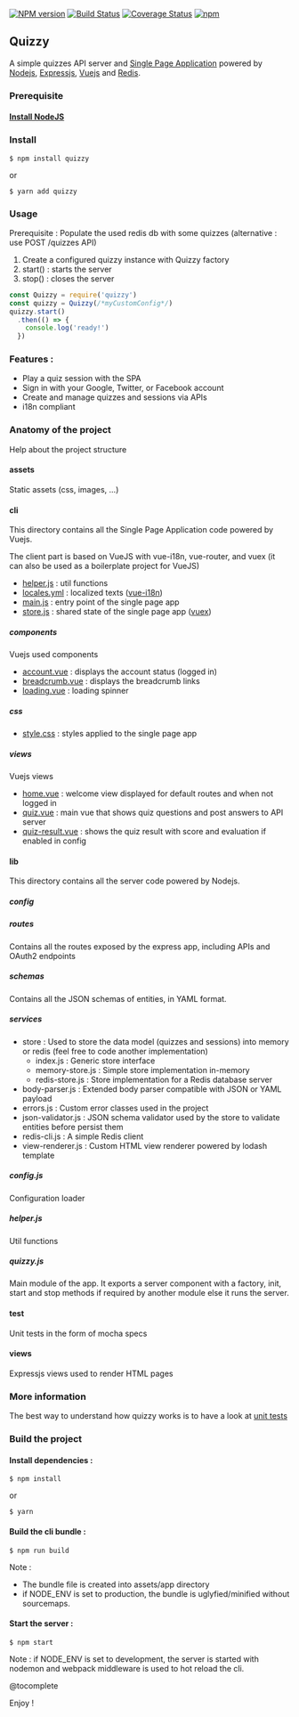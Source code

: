 [![NPM version](https://badge.fury.io/js/quizzy.svg)](http://badge.fury.io/js/quizzy)
[![Build Status](https://travis-ci.org/openhoat/quizzy.png?branch=master)](https://travis-ci.org/openhoat/quizzy)
[![Coverage Status](https://coveralls.io/repos/github/openhoat/quizzy/badge.svg?branch=master)](https://coveralls.io/github/openhoat/quizzy?branch=master)
[![npm](https://img.shields.io/npm/l/express.svg?style=flat-square)]()

## Quizzy

A simple quizzes API server and [Single Page Application](https://en.wikipedia.org/wiki/Single-page_application) powered by [Nodejs](https://nodejs.org/en/), [Expressjs](http://expressjs.com/), [Vuejs](https://vuejs.org/) and [Redis](https://redis.io/).

### Prerequisite

#### [Install NodeJS](https://nodejs.org/en/download/package-manager/)

### Install

```shell
$ npm install quizzy
```

or

```shell
$ yarn add quizzy
```

### Usage

Prerequisite : Populate the used redis db with some quizzes (alternative : use POST /quizzes API)

1. Create a configured quizzy instance with Quizzy factory
2. start() : starts the server
3. stop() : closes the server

```js
const Quizzy = require('quizzy')
const quizzy = Quizzy(/*myCustomConfig*/)
quizzy.start()
  .then(() => {
    console.log('ready!')
  })
```

### Features :

- Play a quiz session with the SPA
- Sign in with your Google, Twitter, or Facebook account
- Create and manage quizzes and sessions via APIs
- i18n compliant

### Anatomy of the project

Help about the project structure
 
#### assets

Static assets (css, images, ...)

#### cli

This directory contains all the Single Page Application code powered by Vuejs.

The client part is based on VueJS with vue-i18n, vue-router, and vuex (it can also be used as a boilerplate project for VueJS)

- [helper.js](cli/helper.js) : util functions
- [locales.yml](cli/locales.yml) : localized texts ([vue-i18n](https://www.npmjs.com/package/vue-i18n))
- [main.js](cli/main.js) : entry point of the single page app
- [store.js](cli/store.js) : shared state of the single page app ([vuex](https://www.npmjs.com/package/vuex))

##### components

Vuejs used components

- [account.vue](cli/components/account.vue) : displays the account status (logged in)
- [breadcrumb.vue](cli/components/breadcrumb.vue) : displays the breadcrumb links
- [loading.vue](cli/components/loading.vue) : loading spinner

##### css

- [style.css](cli/css/style.css) : styles applied to the single page app

##### views

Vuejs views

- [home.vue](cli/views/home.vue) : welcome view displayed for default routes and when not logged in
- [quiz.vue](cli/views/quiz.vue) : main vue that shows quiz questions and post answers to API server
- [quiz-result.vue](cli/views/quiz-result.vue) : shows the quiz result with score and evaluation if enabled in config 

#### lib

This directory contains all the server code powered by Nodejs.

##### config

##### routes

Contains all the routes exposed by the express app, including APIs and OAuth2 endpoints

##### schemas

Contains all the JSON schemas of entities, in YAML format.

##### services

- store : Used to store the data model (quizzes and sessions) into memory or redis (feel free to code another implementation)
    - index.js : Generic store interface
    - memory-store.js : Simple store implementation in-memory
    - redis-store.js : Store implementation for a Redis database server
- body-parser.js : Extended body parser compatible with JSON or YAML payload
- errors.js : Custom error classes used in the project
- json-validator.js : JSON schema validator used by the store to validate entities before persist them
- redis-cli.js : A simple Redis client
- view-renderer.js : Custom HTML view renderer powered by lodash template

##### config.js

Configuration loader

##### helper.js

Util functions

##### quizzy.js

Main module of the app. It exports a server component with a factory, init, start and stop methods if required by another module else it runs the server.

#### test

Unit tests in the form of mocha specs

#### views

Expressjs views used to render HTML pages

### More information

The best way to understand how quizzy works is to have a look at [unit tests](test/quizzy-routes-test.js)

### Build the project

#### Install dependencies :

```shell
$ npm install
```

or

```shell
$ yarn
```

#### Build the cli bundle :

```shell
$ npm run build
```

Note :
- The bundle file is created into assets/app directory
- if NODE_ENV is set to production, the bundle is uglyfied/minified without sourcemaps.

#### Start the server :

```shell
$ npm start
```

Note : if NODE_ENV is set to development, the server is started with nodemon and webpack middleware is used to hot reload the cli.

@tocomplete

Enjoy !
